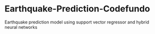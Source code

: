 # Earthquake-Prediction-Codefundo
Earthquake prediction model using support vector regressor and hybrid neural networks
